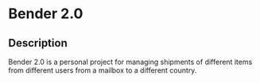 # Bender 2.0

## Description

Bender 2.0 is a personal project for managing shipments of different items from different users from a mailbox to a different country.